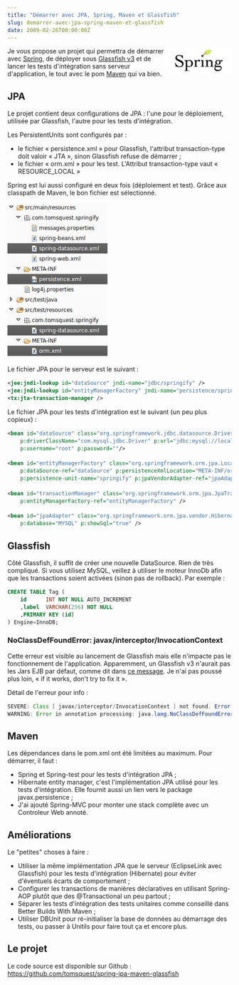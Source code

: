```yaml
--- 
title: "Démarrer avec JPA, Spring, Maven et Glassfish"
slug: demarrer-avec-jpa-spring-maven-et-glassfish
date: 2009-02-26T00:00:00Z
---
```


<img src="/assets/images/posts/2009/02/screenshot_06.jpeg" style="float:right"/>

Je vous propose un projet qui permettra de démarrer avec [Spring](http://static.springframework.org/spring/docs/2.5.x/reference/), de déployer sous [Glassfish v3](https://glassfish.dev.java.net/) et de lancer les tests d'intégration sans serveur d'application, le tout avec le pom [Maven](http://maven.apache.org/) qui va bien.

## JPA

Le projet contient deux configurations de JPA : l'une pour le déploiement, utilisée par Glassfish, l'autre pour les tests d'intégration.

Les PersistentUnits sont configurés par :

* le fichier « persistence.xml » pour Glassfish, l'attribut transaction-type doit valoir « JTA », sinon Glassfish refuse de démarrer ;
* le fichier « orm.xml » pour les test. L'Attribut transaction-type vaut « RESOURCE_LOCAL »

Spring est lui aussi configuré en deux fois (déploiement et test). Grâce aux classpath de Maven, le bon fichier est sélectionné.

![](/assets/images/posts/2009/02/screenshot_05.jpeg)

Le fichier JPA pour le serveur est le suivant :

```xml
<jee:jndi-lookup id="dataSource" jndi-name="jdbc/springify" />
<jee:jndi-lookup id="entityManagerFactory" jndi-name="persistence/springify"/>
<tx:jta-transaction-manager />
```

Le fichier JPA pour les tests d'intégration est le suivant (un peu plus copieux) :

```xml
<bean id="dataSource" class="org.springframework.jdbc.datasource.DriverManagerDataSource"
    p:driverClassName="com.mysql.jdbc.Driver" p:url="jdbc:mysql://localhost:3306/springify"
    p:username="root" p:password=""/>

<bean id="entityManagerFactory" class="org.springframework.orm.jpa.LocalContainerEntityManagerFactoryBean"
    p:dataSource-ref="dataSource" p:persistenceXmlLocation="META-INF/orm.xml"
    p:persistence-unit-name="springify" p:jpaVendorAdapter-ref="jpaAdapter" />

<bean id="transactionManager" class="org.springframework.orm.jpa.JpaTransactionManager"
    p:entityManagerFactory-ref="entityManagerFactory" />

<bean id="jpaAdapter" class="org.springframework.orm.jpa.vendor.HibernateJpaVendorAdapter"
    p:database="MYSQL" p:showSql="true" />
```

## Glassfish

Côté Glassfish, il suffit de créer une nouvelle DataSource. Rien de très compliqué.
Si vous utilisez MySQL, veillez à utiliser le moteur InnoDb afin que les transactions soient activées (sinon pas de rollback). Par exemple :

```sql
CREATE TABLE Tag (
    id      INT NOT NULL AUTO_INCREMENT
    ,label  VARCHAR(256) NOT NULL
    ,PRIMARY KEY (id)
) Engine=InnoDB;
```

### NoClassDefFoundError: javax/interceptor/InvocationContext

Cette erreur est visible au lancement de Glassfish mais elle n'impacte pas le fonctionnement de l'application. Apparemment, un Glassfish v3 n'aurait pas les Jars EJB par défaut, comme dit dans [ce message](http://markmail.org/message/j3p4jj4o6q27wfhn). Je n'ai pas poussé plus loin, « if it works, don't try to fix it ».

Détail de l'erreur pour info :

```java
SEVERE: Class [ javax/interceptor/InvocationContext ] not found. Error while loading [ class org.springframework.ejb.interceptor.SpringBeanAutowiringInterceptor ]
WARNING: Error in annotation processing: java.lang.NoClassDefFoundError: javax/interceptor/InvocationContext
```

## Maven

Les dépendances dans le pom.xml ont été limitées au maximum. Pour démarrer, il faut :

* Spring et Spring-test pour les tests d'intégration JPA ;
* Hibernate entity manager, c'est l'implémentation JPA utilisé pour les tests d'intégration. Elle fournit aussi un lien vers le package javax.persistence ;
* J'ai ajouté Spring-MVC pour monter une stack complète avec un Controleur Web annoté.

## Améliorations

Le "petites" choses à faire :

* Utiliser la même implémentation JPA que le serveur (EclipseLink avec Glassfish) pour les tests d'intégration (Hibernate) pour éviter d'éventuels écarts de comportement ;
* Configurer les transactions de manières déclaratives en utilisant Spring-AOP plutôt que des @Transactional un peu partout ;
* Séparer les tests d'intégration des tests unitaires comme conseillé dans Better Builds With Maven ;
* Utiliser DBUnit pour ré-initialiser la base de données au démarrage des tests, ou passer à Unitils pour faire tout ça et encore plus.

## Le projet

Le code source est disponible sur Github : https://github.com/tomsquest/spring-jpa-maven-glassfish

